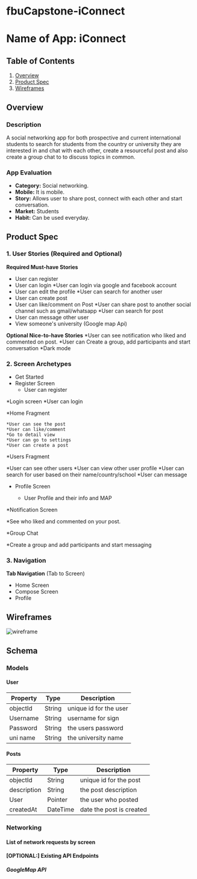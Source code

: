 # fbuCapstone-iConnect


# Name of App: iConnect

## Table of Contents
1. [Overview](#Overview)
1. [Product Spec](#Product-Spec)
1. [Wireframes](#Wireframes)

## Overview
### Description
A social networking app for both prospective and current international students to search for students from the country or university they are interested in and chat with each other, create a resourceful post and also create a group chat to to discuss topics in common. 

### App Evaluation
- **Category:** Social networking.
- **Mobile:** It is mobile. 
- **Story:** Allows user to share post, connect with each other and start conversation.
- **Market:** Students
- **Habit:** Can be used everyday.

## Product Spec
### 1. User Stories (Required and Optional)

**Required Must-have Stories**

* User can register
* User can login
*User can login via google and facebook account
* User can edit the profile
*User can search for another user 
* User can create post
* User can like/comment on Post
*User can share post to another social channel such as gmail/whatsapp
*User can search for post
* User can message other user 
* View someone's university (Google map Api)

**Optional Nice-to-have Stories**
*User can see notification who liked and commented on post.
*User can Create a group, add participants and start conversation
*Dark mode

### 2. Screen Archetypes

* Get Started
* Register Screen
    * User can register
    
*Login screen
   *User can login
  
*Home Fragment

    *User can see the post
    *User can like/comment
    *Go to detail view
    *User can go to settings
    *User can create a post
    
*Users Fragment

   *User can see other users
   *User can view other user profile
   *User can search for user based on their name/country/school
   *User can message
    
* Profile Screen

   * User Profile and their info and MAP
  
  
*Notification Screen
 
  *See who liked and commented on your post.
  
*Group Chat
 
  *Create a group and add participants and start messaging


### 3. Navigation

**Tab Navigation** (Tab to Screen)

* Home Screen
* Compose Screen
* Profile
 



 
## Wireframes

![wireframe](https://user-images.githubusercontent.com/67130269/174226708-8cadde81-0dc9-47f6-b0ad-132c5ff67098.jpg)



## Schema 
### Models

#### User

   | Property      | Type     | Description |
   | ------------- | -------- | ------------|
   | objectId      | String   | unique id for the user |
   | Username      | String   | username for sign|
   | Password      | String   | the users password |
   | uni name        | String   | the university name |
  
   
   
   #### Posts

   | Property      | Type     | Description |
   | ------------- | -------- | ------------|
   | objectId      | String   | unique id for the post |
   |   description        | String   | the post description |
   | User          | Pointer   | the user who posted |
   | createdAt     | DateTime | date the post is created|
   
### Networking
#### List of network requests by screen

#### [OPTIONAL:] Existing API Endpoints
##### GoogleMap API 


   
    


